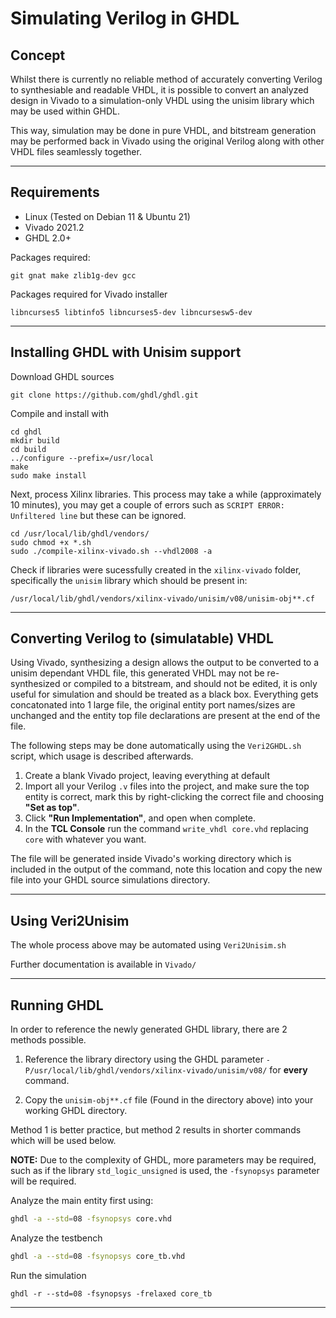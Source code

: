 # Simulating Verilog in GHDL

## Concept

Whilst there is currently no reliable method of accurately converting Verilog to synthesiable and readable VHDL, it is possible to convert an analyzed design in Vivado to a simulation-only VHDL using the unisim library which may be used within GHDL.

This way, simulation may be done in pure VHDL, and bitstream generation may be performed back in Vivado using the original Verilog along with other VHDL files seamlessly together.
___
## Requirements

- Linux (Tested on Debian 11 & Ubuntu 21)
- Vivado 2021.2
- GHDL 2.0+

Packages required:
```
git gnat make zlib1g-dev gcc
```
Packages required for Vivado installer
```
libncurses5 libtinfo5 libncurses5-dev libncursesw5-dev
```
___
## Installing GHDL with Unisim support

Download GHDL sources
```shell
git clone https://github.com/ghdl/ghdl.git
```

Compile and install with
```shell
cd ghdl
mkdir build
cd build
../configure --prefix=/usr/local
make
sudo make install 
```
Next, process Xilinx libraries. This process may take a while (approximately 10 minutes), you may get a couple of errors such as `SCRIPT ERROR: Unfiltered line` but these can be ignored.
```shell
cd /usr/local/lib/ghdl/vendors/
sudo chmod +x *.sh
sudo ./compile-xilinx-vivado.sh --vhdl2008 -a
```
Check if libraries were sucessfully created in the `xilinx-vivado` folder, specifically the `unisim` library which should be present in:
```
/usr/local/lib/ghdl/vendors/xilinx-vivado/unisim/v08/unisim-obj**.cf
```
___
## Converting Verilog to (simulatable) VHDL

Using Vivado, synthesizing a design allows the output to be converted to a unisim dependant VHDL file, this generated VHDL may not be re-synthesized or compiled to a bitstream, and should not be edited, it is only useful for simulation and should be treated as a black box. Everything gets concatonated into 1 large file, the original entity port names/sizes are unchanged and the entity top file declarations are present at the end of the file.

The following steps may be done automatically using the `Veri2GHDL.sh` script, which usage is described afterwards.

1. Create a blank Vivado project, leaving everything at default
2. Import all your Verilog `.v` files into the project, and make sure the top entity is correct, mark this by right-clicking the correct file and choosing **"Set as top"**.
3. Click **"Run Implementation"**, and open when complete.
4. In the **TCL Console** run the command `write_vhdl core.vhd` replacing `core` with whatever you want.

The file will be generated inside Vivado's working directory which is included in the output of the command, note this location and copy the new file into your GHDL source simulations directory.

___
## Using Veri2Unisim

The whole process above may be automated using `Veri2Unisim.sh` 

Further documentation is available in `Vivado/`
___
## Running GHDL

In order to reference the newly generated GHDL library, there are 2 methods possible.

1. Reference the library directory using the GHDL parameter `-P/usr/local/lib/ghdl/vendors/xilinx-vivado/unisim/v08/` for **every** command. 
   
2. Copy the `unisim-obj**.cf` file (Found in the directory above) into your working GHDL directory.

Method 1 is better practice, but method 2 results in shorter commands which will be used below.

**NOTE:** Due to the complexity of GHDL, more parameters may be required, such as if the library `std_logic_unsigned` is used, the `-fsynopsys` parameter will be required.

Analyze the main entity first using:

```bash
ghdl -a --std=08 -fsynopsys core.vhd
```
Analyze the testbench
```bash
ghdl -a --std=08 -fsynopsys core_tb.vhd
```
Run the simulation
```
ghdl -r --std=08 -fsynopsys -frelaxed core_tb
```
___